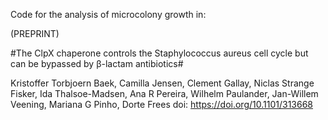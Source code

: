 Code for the analysis of microcolony growth in: 

(PREPRINT)

#The ClpX chaperone controls the Staphylococcus aureus cell cycle but can be bypassed by β-lactam antibiotics#

Kristoffer Torbjoern Baek, Camilla Jensen, Clement Gallay, Niclas Strange Fisker, Ida Thalsoe-Madsen, Ana R Pereira, Wilhelm Paulander, Jan-Willem Veening, Mariana G Pinho, Dorte Frees
doi: https://doi.org/10.1101/313668

